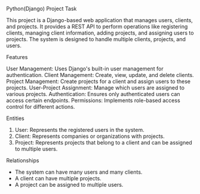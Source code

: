 Python(Django) Project Task

This project is a Django-based web application that manages users, clients, and projects. It provides a REST API to perform operations like registering clients, managing client information, adding projects, and assigning users to projects. The system is designed to handle multiple clients, projects, and users.

Features

User Management: Uses Django's built-in user management for authentication.
Client Management: Create, view, update, and delete clients.
Project Management: Create projects for a client and assign users to these projects.
User-Project Assignment: Manage which users are assigned to various projects.
Authentication: Ensures only authenticated users can access certain endpoints.
Permissions: Implements role-based access control for different actions.

Entities

1. User: Represents the registered users in the system.
2. Client: Represents companies or organizations with projects.
3. Project: Represents projects that belong to a client and can be assigned to multiple users.

Relationships

- The system can have many users and many clients.
- A client can have multiple projects.
- A project can be assigned to multiple users.

